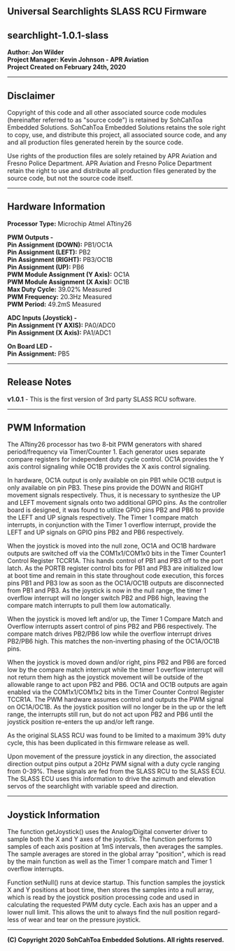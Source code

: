 ## **Universal Searchlights SLASS RCU Firmware**
## **searchlight-1.0.1-slass**
**Author: Jon Wilder**<br />
**Project Manager: Kevin Johnson - APR Aviation**<br />
**Project Created on February 24th, 2020**<br />

---

## **Disclaimer**
Copyright of this code and all other associated source code modules (hereinafter referred to as "source code") is retained by 
SohCahToa Embedded Solutions. SohCahToa Embedded Solutions retains the sole right to copy, use, and distribute this project, 
all associated source code, and any and all production files generated herein by the source code.

Use rights of the production files are solely retained by APR Aviation and Fresno Police Department. APR Aviation and Fresno 
Police Department retain the right to use and distribute all production files generated by the source code, but not the source 
code itself.

---

## **Hardware Information**

**Processor Type:** Microchip Atmel ATtiny26<br />

**PWM Outputs -**<br />
**Pin Assignment (DOWN):** PB1/OC1A<br />
**Pin Assignment (LEFT):** PB2<br />
**Pin Assignment (RIGHT):** PB3/OC1B<br />
**Pin Assignment (UP):** PB6<br />
**PWM Module Assignment (Y Axis):** OC1A<br />
**PWM Module Assignment (X Axis):** OC1B<br />
**Max Duty Cycle:** 39.02% Measured<br />
**PWM Frequency:** 20.3Hz Measured<br />
**PWM Period:** 49.2mS Measured<br />

**ADC Inputs (Joystick) -**<br />
**Pin Assignment (Y AXIS):** PA0/ADC0<br />
**Pin Assignment (X Axis):** PA1/ADC1<br />

**On Board LED -**<br />
**Pin Assignment:** PB5<br />

---

## **Release Notes**

**v1.0.1** - This is the first version of 3rd party SLASS RCU software.

---

## **PWM Information**

The ATtiny26 processor has two 8-bit PWM generators with shared period/frequency via Timer/Counter 1. Each generator uses 
separate compare registers for independent duty cycle control. OC1A provides the Y axis control signaling while OC1B provides 
the X axis control signaling.

In hardware, OC1A output is only available on pin PB1 while OC1B output is only available on pin PB3. These pins provide the 
DOWN and RIGHT movement signals respectively. Thus, it is necessary to synthesize the UP and LEFT movement signals onto two 
additional GPIO pins. As the controller board is designed, it was found to utilize GPIO pins PB2 and PB6 to provide the LEFT 
and UP signals respectively. The Timer 1 compare match interrupts, in conjunction with the Timer 1 overflow interrupt, provide 
the LEFT and UP signals on GPIO pins PB2 and PB6 respectively.

When the joystick is moved into the null zone, OC1A and OC1B hardware outputs are switched off via the COM1x1/COM1x0 bits in 
the Timer Counter1 Control Register TCCR1A. This hands control of PB1 and PB3 off to the port latch. As the PORTB register 
control bits for PB1 and PB3 are initialized low at boot time and remain in this state throughout code execution, this forces 
pins PB1 and PB3 low as soon as the OC1A/OC1B outputs are disconnected from PB1 and PB3. As the joystick is now in the null
range, the timer 1 overflow interrupt will no longer switch PB2 and PB6 high, leaving the compare match interrupts to pull 
them low automatically.

When the joystick is moved left and/or up, the Timer 1 Compare Match and Overflow interrupts assert control of pins PB2 and 
PB6 respectively. The compare match drives PB2/PB6 low while the overflow interrupt drives PB2/PB6 high. This matches the 
non-inverting phasing of the OC1A/OC1B pins.

When the joystick is moved down and/or right, pins PB2 and PB6 are forced low by the compare match interrupt while the timer 
1 overflow interrupt will not return them high as the joystick movement will be outside of the allowable range to act upon
PB2 and PB6. OC1A and OC1B outputs are again enabled via the COM1x1/COM1x2 bits in the Timer Counter Control Register TCCR1A. 
The PWM hardware assumes control and outputs the PWM signal on OC1A/OC1B. As the joystick position will no longer be in the 
up or the left range, the interrupts still run, but do not act upon PB2 and PB6 until the joystick position re-enters the up 
and/or left range.

As the original SLASS RCU was found to be limited to a maximum 39% duty cycle, this has been duplicated in this firmware 
release as well.

Upon movement of the pressure joystick in any direction, the associated direction output pins output a 20Hz PWM signal with 
a duty cycle ranging from 0-39%. These signals are fed from the SLASS RCU to the SLASS ECU. The SLASS ECU uses this information 
to drive the azimuth and elevation servos of the searchlight with variable speed and direction.

---

## **Joystick Information**

The function getJoystick() uses the Analog/Digital converter driver to sample both the X and Y axes of the joystick. The 
function performs 10 samples of each axis position at 1mS intervals, then averages the samples. The sample averages are 
stored in the global array "position", which is read by the main function as well as the Timer 1 compare match and Timer 
1 overflow interrupts.

Function setNull() runs at device startup. This function samples the joystick X and Y positions at boot time, then stores
the samples into a null array, which is read by the joystick position processing code and used in calculating the requested
PWM duty cycle. Each axis has an upper and a lower null limit. This allows the unit to always find the null position regard-
less of wear and tear on the pressure joystick.

---

**(C) Copyright 2020 SohCahToa Embedded Solutions. All rights reserved.**